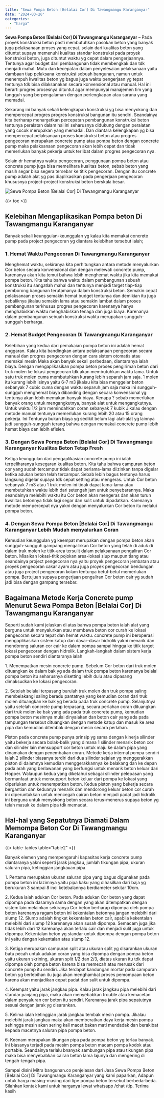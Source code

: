 ```yaml
---
title: "Sewa Pompa Beton [Belalai Cor] Di Tawangmangu Karanganyar"
date: "2024-03-20"
categories: 
  - "harga"
---
```


**Sewa Pompa Beton \[Belalai Cor\] Di Tawangmangu Karanganyar** – Pada proyek konstruksi beton pasti membutuhkan pasokan beton yang banyak juga pelaksanaan proses yang cepat. selain dari kualitas beton yang dituntut supaya memenuhi kualitas standar konstruksi pada proyek konstruksi beton, juga dituntut waktu yg cepat dalam pengerjaannya. Tentunya agar budget dari pembangunan tidak membengkak dan tdk menjadi mahal. Mutu dan kecepatan dalam penyelesaian pelaksanaan yaitu dambaan tiap pelaksana konstruksi sebuah bangunan, namun untuk menempuh kwalitas beton yg bagus juga waktu pengerjaan yg tepat tentunya tdk bisa dilaksanakan secara konvensional atau manual. Hal ini berarti progres prosesnya dituntut agar mempunyai manajemen tim yang tangguh yang berpengalaman dengan perlengkapan atau sarana yang memadai.

Sekarang ini banyak sekali kelengkapan konstruksi yg bisa menyokong dan mempercepat progres progres konstruksi bangunan itu sendiri. Seandainya kita berharap menargetkan percepatan pembangunan konstruksi beton tentunya peralatan dalam hal ini seharusnya didukung dengan peralatan yang cocok merupakan yang memadai. Dan diantara kelengkapan yg bisa mempercepat pelaksanaan proses konstruksi beton atau progres pengecoran merupakan concrete pump atau pompa beton dengan concrete pump maka pelaksanaan pengecoran akan lebih cepat dan tidak memerlukan banyak pekerja untuk terlibat dalam progres pengecoran nya.

Selain dr hematnya waktu pengecoran, penggunaan pompa beton atau concrete pump juga bisa memelihara kualitas beton, sebab beton yang masih segar bisa segera tersebar ke titik pengecoran. Dengan itu concrete pump adalah alat yg pas diaplikasikan pada pengerjaan pengecoran khususnya project-project konstruksi beton berskala besar.

![Sewa Pompa Beton [Belalai Cor] Di Tawangmangu Karanganyar](/images/sewa-concrete-pump-14.png)

{{< toc >}}

## Kelebihan Mengaplikasikan Pompa beton Di Tawangmangu Karanganyar

Banyak sekali keunggulan-keunggulan yg kalau kita memakai concrete pump pada project pengecoran yg diantara kelebihan tersebut ialah;

### 1\. Hemat Waktu Pengecoran Di Tawangmangu Karanganyar

Menghemat waktu, sekiranya kita perhitungkan antara metode menyalurkan Cor beton secara konvensional dan dengan melewati concrete pump, karenanya akan kita temui bahwa lebih menghemat waktu jika kita memakai pompa beton. Kita tahu bahwa waktu dalam pembangunan sebuah konstruksi itu sangatlah mahal dan tentunya menjadi target tiap-tiap pemborong bangunan terutamanya dalam konstruksi beton. Semakin cepat pelaksanaan proses semakin hemat budget tentunya dan demikian itu juga sebaliknya jikalau semakin lama atau semakin lambat dalam proses pembangunan terkhusus progres pengecoran karenanya hanya menghabiskan waktu menghabiskan tenaga dan juga biaya. Karenanya dalam pembangunan sebuah konstruksi waktu merupakan sungguh-sungguh berharga.

### 2\. Hemat Budget Pengecoran Di Tawangmangu Karanganyar

Kelebihan yang kedua dari pemakaian pompa beton ini adalah hemat anggaran. Kalau kita bandingkan antara pelaksanaan pengecoran secara manual dan progres pengecoran dengan cara sistem otomatis atau memakai mesin Maka akan banyak sekali perbedaan, diantaranya ialah biaya. Dengan mengaplikasikan pompa beton proses pengiriman beton dari truk molen ke lokasi pengecoran tdk akan membutuhkan waktu lama. Untuk satu truk molen cuma membutuhkan kurang lebih separuh jam saja. 1 molen itu kurang lebih isinya yaitu 6-7 m3 jikalau kita bisa menggelar beton sebanyak 7 cubic cuma dengan waktu separuh jam saja maka ini sungguh-sungguh menghemat biaya dibanding dengan secara konvensional yg tentunya akan lebih memakan banyak biaya. Kenapa ? sebab memerlukan banyak orang untuk mengangkutnya, banyak alat untuk mengangkutnya. Untuk waktu 1/2 jam memindahkan coran sebanyak 7 kubik Jikalau dengan metode manual tentunya memerlukan kurang lebih 20 atau 15 orang pekerja. Ini Tentunya bukan biaya yg sedikit belum lagi alat-alat yg lainnya jadi sungguh-sungguh terang bahwa dengan memakai concrete pump lebih hemat biaya dan lebih efisien.

### 3\. Dengan Sewa Pompa Beton \[Belalai Cor\] Di Tawangmangu Karanganyar Kualitas Beton Tetap Fresh

Ketiga keunggulan dari pengaplikasian concrete pump ini ialah terpeliharanya kesegaran kualitas beton. Kita tahu bahwa campuran beton cor yang sudah tercampur tidak dapat berlama-lama diizinkan tanpa digelar ketika adukan beton telah tercampur. Sebab lebih bagus tentunya harus langsung digelar supaya tdk cepat setting atau mengeras. Untuk Cor beton sebanyak 7 m3 atau 1 truk molen ini tidak dapat lama-lama atau membutuhkan waktu lebih dari setengah jam untuk penyebarannya. Maka seandainya melebihi waktu itu Cor beton akan mengeras dan akan turun kwalitas betonnya tidak lagi segar dan sulit untuk dipadatkan. Karenanya metode mempercepat nya yakni dengan menyalurkan Cor beton itu melalui pompa beton.

### 4\. Dengan Sewa Pompa Beton \[Belalai Cor\] Di Tawangmangu Karanganyar Lebih Mudah menyalurkan Coran

Kemudian keunggulan yg keempat merupakan dengan pompa beton akan sungguh-sungguh gampang mengalirkan Cor beton yang telah di aduk di dalam truk molen ke titik-area tersulit dalam pelaksanaan pengaliran Cor beton. Misalkan lokasi-titik pojokan area-lokasi slup maupun tiang atau seandainya project pengecoran nya yaitu proyek pengecoran jembatan atau proyek pengecoran cakar ayam atau juga proyek pengecoran bendungan atau juga project pengecoran kolam tentunya betul-betul memerlukan pompa. Bertujuan supaya pengerjaan pengaliran Cor beton cair yg sudah jadi bisa dengan gampang tersebar.

## Bagaimana Metode Kerja Concrete pump Menurut Sewa Pompa Beton \[Belalai Cor\] Di Tawangmangu Karanganyar

Seperti sudah kami jelaskan di atas bahwa pompa beton ialah alat yang berguna untuk menyalurkan atau membawa beton cor curah ke lokasi pengecoran secara tepat dan hemat waktu. concrete pump ini beroperasi mengaplikasikan sistem katup dan dasar-dasar hidrolik yakni menarik dan mendorong saluran cor cair ke dalam pompa sampai hingga ke titik target lokasi pengecoran dengan hidrolik. Langkah-langkah dalam sistem kerja pompa beton sendiri diantaranya ialah

1\. Menempatkan mesin concrete pump. Sebelum Cor beton dari truk molen dituangkan ke dalam bak yg ada dalam truk pompa beton karenanya belalai pompa beton itu seharusnya disetting lebih dulu atau dipasang dimaksudkan ke lokasi pengecoran.

2\. Setelah belalai terpasang barulah truk molen dan truk pompa saling membelakangi saling beradu pantatnya yang kemudian coran dari truk molen dituangkan ke bak yg berada pada truk concrete pump. Selanjutnya yaitu setelah concrete pump terpasang, secara perlahan coran dituangkan dari truk molen ke bak yang ada pada truk concrete pump, kemudian pompa beton mesinnya mulai dinyalakan dan beton cair yang ada pada tampungan tersebut dituangkan dengan metode katup dan masuk ke area pipa dan kemudian ditembak dengan mesin secara perlahan.

Piston pada concrete pump punya prinsip yg sama dengan kinerja silinder yaitu bekerja secara bolak-balik yang dimana 1 silinder menarik beton cor dan silinder lain mensupport cor beton untuk maju ke dalam pipa yang dinamakan dengan penembakan coran. Metode kerja internal pompa sendiri ialah 2 silinder biasanya terdiri dari dua silinder sejalan yg menggerakkan piston di dalamnya kemudian menggerakkannya ke belakang dan ke depan pada arah yang berlawanan yang berfungsi untuk menarik beton keluar dari Hopper. Walaupun kedua yang diketahui sebagai silinder pelepasan yang bermanfaat untuk mensupport beton keluar dari pompa ke lokasi yang diperlukan untuk menempatkan beton. Kedua piston yang bekerja secara bergantian dan keduanya menarik dan mendorong keluar beton cor curah ini diperuntukkan untuk mencegah cairan beton menjadi padat jadi hidrolik ini berguna untuk menyokong beton secara terus-menerus supaya beton yg telah masuk ke dalam pipa tdk memadat.

## Hal-hal yang Sepatutnya Diamati Dalam Memompa Beton Cor Di Tawangmangu Karanganyar

{{< table-tables table="table2" >}}

Banyak elemen yang mempengaruhi kapasitas kerja concrete pump diantaranya yakni seperti jarak jangkau, jumlah tikungan pipa, ukuran saluran pipa, ketinggian jangkauan pipa.

1\. Pertama merupakan ukuran saluran pipa yang bagus digunakan pada pompa beton ini lazimnya yaitu pipa kaku yang dihasilkan dari baja yg berukuran 3 sampai 8 inci ketebalannya berdiameter sekitar 10cm.

2\. Kedua ialah adukan Cor beton. Pada adukan Cor beton yang dapat dipompa pada dasarnya sama dengan yang akan ditempatkan dengan sistem lain melainkan sekiranya Cor beton berharap dipompa oleh pompa beton karenanya ragam beton ini kekentalan betonnya jangan melebihi dari slump 12. Slump adalah tingkat kekentalan beton cair, apabila kekentalan melebihi dari slump 12 karenanya akan susah dipompa. Semacam juga jika tidak lebih dari 12 karenanya akan terlalu cair dan menjadi sulit juga untuk dipompa. Kekentalan beton yg standar untuk dipompa dengan pompa beton ini yaitu dengan kekentalan atau slump 12.

3\. Ketiga merupakan campuran split atau ukuran split yg disarankan ukuran batu pecah untuk adukan coran yang bisa dipompa dengan pompa beton yaitu ukuran skrining, ukuran split 1/2 dan 2/3, diatas ukuran itu tdk dapat dipompa oleh pompa beton karena bisa memecah atau merusak dari concrete pump itu sendiri. Jika terdapat kandungan mortar pada campuran beton yg berlebihan itu juga akan menghambat proses pemompaan beton karena akan menjadikan cepat padat dan sulit untuk dipompa.

4\. Keempat yaitu jarak jangkau pipa. Kalau jarak jangkau pipa melebihi dari standar panjang pipa, maka akan menyebabkan trouble atau kemacetan dalam penyaluran cor beton itu sendiri. Karenanya jarak pipa sepatutnya sesuai dengan jarak yg disarankan.

5\. Kelima ialah ketinggian jarak jangkau tembak mesin pompa. Jikalau melebihi jarak jangkau maka akan memberatkan daya kerja mesin pompa sehingga mesin akan sering kali macet bakan mati mendadak dan berakibat kepada macetnya saluran pipa pompa beton.

6\. Keenam merupakan tikungan pipa pada pompa beton yg terlau banyak. Ini biasanya terjadi pada mesim pompa beton macam pompa kodok atau portable. Seandainya terlalu bnanyak sambungan pipa atau tikungan pipa maka bisa menyebabkan cairan beton lama lajunya dan mengering di tengah-tengah pipa.

Sampai disini Mitra bangunan.co penjelasan dari Jasa Sewa Pompa Beton \[Belalai Cor\] Di Tawangmangu Karanganyar yang kami paparkan, Adapun untuk harga masing-masing dari tipe pompa beton tersebut berbeda-beda. Silahkan kontak kami untuk harganya lewat whatsapp /chat /tlp. Terima kasih
